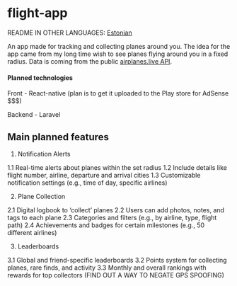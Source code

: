 # flight-app

README IN OTHER LANGUAGES:
[Estonian](https://github.com/Beeak/flight-app/blob/main/README-ee.md)


An app made for tracking and collecting planes around you. 
The idea for the app came from my long time wish to see planes flying around you in a fixed radius.
Data is coming from the public [airplanes.live API](https://airplanes.live/api-guide/).

#### Planned technologies

Front - React-native (plan is to get it uploaded to the Play store for AdSense $$$)

Backend - Laravel


## Main planned features

1. Notification Alerts

  1.1 Real-time alerts about planes within the set radius
  1.2 Include details like flight number, airline, departure and arrival cities
  1.3 Customizable notification settings (e.g., time of day, specific airlines)

2. Plane Collection

  2.1 Digital logbook to ‘collect’ planes
  2.2 Users can add photos, notes, and tags to each plane
  2.3 Categories and filters (e.g., by airline, type, flight path)
  2.4 Achievements and badges for certain milestones (e.g., 50 different airlines)

3. Leaderboards

  3.1 Global and friend-specific leaderboards
  3.2 Points system for collecting planes, rare finds, and activity
  3.3 Monthly and overall rankings with rewards for top collectors
(FIND OUT A WAY TO NEGATE GPS SPOOFING)

